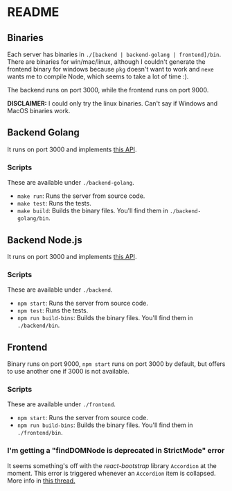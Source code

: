 # README

## Binaries

Each server has binaries in `./[backend | backend-golang | frontend]/bin`. There are binaries for win/mac/linux, although I couldn't generate the frontend binary for windows because `pkg` doesn't want to work and `nexe` wants me to compile Node, which seems to take a lot of time :).

The backend runs on port 3000, while the frontend runs on port 9000.

**DISCLAIMER:** I could only try the linux binaries. Can't say if Windows and MacOS binaries work.

## Backend Golang

It runs on port 3000 and implements [this API](https://agileengine.bitbucket.io/fsNDJmGOAwqCpzZx/api/).

### Scripts

These are available under `./backend-golang`.

- `make run`: Runs the server from source code.
- `make test`: Runs the tests.
- `make build`: Builds the binary files. You'll find them in `./backend-golang/bin`.

## Backend Node.js

It runs on port 3000 and implements [this API](https://agileengine.bitbucket.io/fsNDJmGOAwqCpzZx/api/).

### Scripts

These are available under `./backend`.

- `npm start`: Runs the server from source code.
- `npm test`: Runs the tests.
- `npm run build-bins`: Builds the binary files. You'll find them in `./backend/bin`.

## Frontend

Binary runs on port 9000, `npm start` runs on port 3000 by default, but offers to use another
one if 3000 is not available.

### Scripts

These are available under `./frontend`.

- `npm start`: Runs the server from source code.
- `npm run build-bins`: Builds the binary files. You'll find them in `./frontend/bin`.

### I'm getting a "findDOMNode is deprecated in StrictMode" error

It seems something's off with the _react-bootstrap_ library `Accordion` at the moment. This error is triggered whenever an `Accordion` item is collapsed. More info in [this thread.](https://github.com/react-bootstrap/react-bootstrap/issues/5075)



